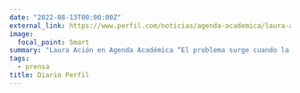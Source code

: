 ```yaml
---
date: "2022-08-13T00:00:00Z"
external_link: https://www.perfil.com/noticias/agenda-academica/laura-acion-el-problema-surge-cuando-la-inteligencia-artificial-se-mete-con-la-democracia-la-salud-o-la-justicia.phtml
image:
  focal_point: Smart
summary: "Laura Ación en Agenda Académica “El problema surge cuando la inteligencia artificial se mete con la democracia, la salud o la justicia”"
tags:
  - prensa
title: Diario Perfil
---
```

